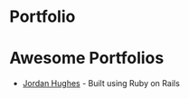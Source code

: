 # Portfolio

# Awesome Portfolios

- [Jordan Hughes](https://portfolio.jordanhudgens.com/) - Built using Ruby on Rails

